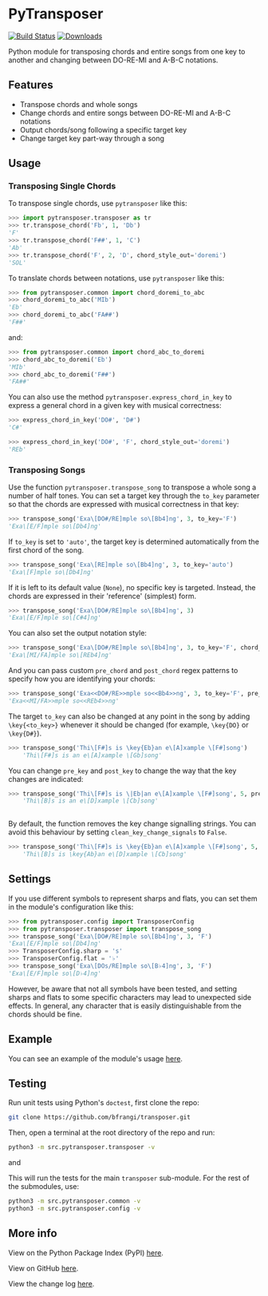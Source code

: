 PyTransposer 
==========

[![Build Status](https://github.com/bfrangi/pytransposer/workflows/CI/badge.svg)](https://github.com/bfrangi/pytransposer/actions?query=workflow%3ACI) [![Downloads](https://img.shields.io/pypi/dm/pytransposer?color=brightgreen&label=PyPI%20Downloads)](https://pypi.org/project/pytransposer/) 

Python module for transposing chords and entire songs from one key to another and changing between DO-RE-MI and A-B-C notations.

## Features

- Transpose chords and whole songs 
- Change chords and entire songs between DO-RE-MI and A-B-C notations
- Output chords/song following a specific target key
- Change target key part-way through a song

## Usage

### Transposing Single Chords

To transpose single chords, use `pytransposer` like this:

```python
>>> import pytransposer.transposer as tr
>>> tr.transpose_chord('Fb', 1, 'Db')
'F'
>>> tr.transpose_chord('F##', 1, 'C')
'Ab'
>>> tr.transpose_chord('F', 2, 'D', chord_style_out='doremi')
'SOL'
```

To translate chords between notations, use `pytransposer` like this:

```python
>>> from pytransposer.common import chord_doremi_to_abc
>>> chord_doremi_to_abc('MIb')
'Eb'
>>> chord_doremi_to_abc('FA##')
'F##'
```

and:

```python
>>> from pytransposer.common import chord_abc_to_doremi
>>> chord_abc_to_doremi('Eb')
'MIb'
>>> chord_abc_to_doremi('F##')
'FA##'
```

You can also use the method `pytransposer.express_chord_in_key` to express
a general chord in a given key with musical correctness:

```python
>>> express_chord_in_key('DO#', 'D#')
'C#'

>>> express_chord_in_key('DO#', 'F', chord_style_out='doremi')
'REb'
```

### Transposing Songs

Use the function `pytransposer.transpose_song` to transpose a whole song a number of half tones. You can set a target key through the `to_key` parameter so that the chords are expressed with musical correctness in that key:

```python
>>> transpose_song('Exa\[DO#/RE]mple so\[Bb4]ng', 3, to_key='F')
'Exa\[E/F]mple so\[Db4]ng'
```

If `to_key` is set to `'auto'`, the target key is determined automatically from the first chord of the song. 

```python	
>>> transpose_song('Exa\[RE]mple so\[Bb4]ng', 3, to_key='auto')
'Exa\[F]mple so\[Db4]ng'
```

If it is left to its default value (`None`), no specific key is targeted. Instead, the chords are expressed in their 'reference' (simplest) form.

```python	
>>> transpose_song('Exa\[DO#/RE]mple so\[Bb4]ng', 3)
'Exa\[E/F]mple so\[C#4]ng'
```

You can also set the output notation style:


```python
>>> transpose_song('Exa\[DO#/RE]mple so\[Bb4]ng', 3, to_key='F', chord_style_out='doremi')
'Exa\[MI/FA]mple so\[REb4]ng'
```

And you can pass custom `pre_chord` and `post_chord` regex patterns to specify how you are identifying your chords:

```python
>>> transpose_song('Exa<<DO#/RE>>mple so<<Bb4>>ng', 3, to_key='F', pre_chord=r'<<', post_chord=r'>>', chord_style_out='doremi')
'Exa<<MI/FA>>mple so<<REb4>>ng'
```

The target `to_key` can also be changed at any point in the song by adding `\key{<to_key>}` whenever it should be changed (for example, `\key{DO}` or `\key{D#}`).

```python
>>> transpose_song('Thi\[F#]s is \key{Eb}an e\[A]xample \[F#]song')
	'Thi\[F#]s is an e\[A]xample \[Gb]song'
```

You can change `pre_key` and `post_key` to change the way that the key changes are indicated:

```python
>>> transpose_song('Thi\[F#]s is \|Eb|an e\[A]xample \[F#]song', 5, pre_key=r'\\|', post_key=r'\|')
	'Thi\[B]s is an e\[D]xample \[Cb]song'
	
```	

By default, the function removes the key change signalling strings. You can avoid this behaviour by setting `clean_key_change_signals`
to `False`. 

```python
>>> transpose_song('Thi\[F#]s is \key{Eb}an e\[A]xample \[F#]song', 5, clean_key_change_signals=False)
	'Thi\[B]s is \key{Ab}an e\[D]xample \[Cb]song'
```
	

## Settings

If you use different symbols to represent sharps and flats, you can set them in the module's configuration like this:

```python
>>> from pytransposer.config import TransposerConfig
>>> from pytransposer.transposer import transpose_song
>>> transpose_song('Exa\[DO#/RE]mple so\[Bb4]ng', 3, 'F')
'Exa\[E/F]mple so\[Db4]ng'
>>> TransposerConfig.sharp = 's'
>>> TransposerConfig.flat = '♭'
>>> transpose_song('Exa\[DOs/RE]mple so\[B♭4]ng', 3, 'F')
'Exa\[E/F]mple so\[D♭4]ng'
```

However, be aware that not all symbols have been tested, and setting sharps and flats to some specific characters may lead to unexpected side effects. In general, any character that is easily distinguishable from the chords should be fine.

## Example

You can see an example of the module's usage [here](example.py).

## Testing

Run unit tests using Python's `doctest`, first clone the repo:

```bash
git clone https://github.com/bfrangi/transposer.git
```

Then, open a terminal at the root directory of the repo and run:

```bash
python3 -m src.pytransposer.transposer -v  
```

and

This will run the tests for the main `transposer` sub-module. For the rest of the submodules, use:

```bash
python3 -m src.pytransposer.common -v
python3 -m src.pytransposer.config -v
```

## More info

View on the Python Package Index (PyPI) [here](https://pypi.org/project/pytransposer/).

View on GitHub [here](https://github.com/bfrangi/pytransposer/).

View the change log [here](CHANGELOG.md).